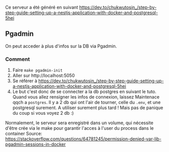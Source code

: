 Ce serveur a été généré en suivant https://dev.to/chukwutosin_/step-by-step-guide-setting-up-a-nestjs-application-with-docker-and-postgresql-5hei

## Pgadmin

On peut acceder à plus d'infos sur la DB via Pgadmin.

### Comment
1. Faire `make pgadmin-init`
2. Aller sur http://localhost:5050
3. Se référer à https://dev.to/chukwutosin_/step-by-step-guide-setting-up-a-nestjs-application-with-docker-and-postgresql-5hei
4. Le but c'est donc de se connecter a la db postgres en suivant le tuto. Quand vous allez rensigner les infos de connexion, laissez Maintenace qqch a `postgres`. Il  y a 2 db qui ont l'air de tourner, celle du `.env`, et une postgresql surement. A utiliser surement plus tard ! Mais pas de panique du coup si vous voyez 2 db :)

Normalement, le serveur sera enregistré dans un volume, qui nécessite d'être crée via le make pour garantir l'acces à l'user du process dans le container
Source: https://stackoverflow.com/questions/64781245/permission-denied-var-lib-pgadmin-sessions-in-docker
